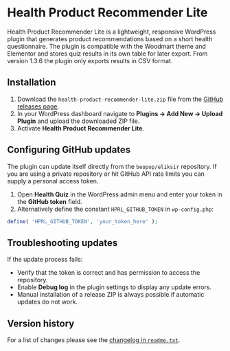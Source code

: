 # Health Product Recommender Lite

Health Product Recommender Lite is a lightweight, responsive WordPress plugin that generates product recommendations based on a short health questionnaire. The plugin is compatible with the Woodmart theme and Elementor and stores quiz results in its own table for later export. From version 1.3.6 the plugin only exports results in CSV format.

## Installation

1. Download the `health-product-recommender-lite.zip` file from the [GitHub releases page](https://github.com/beopop/eliksir/releases).
2. In your WordPress dashboard navigate to **Plugins → Add New → Upload Plugin** and upload the downloaded ZIP file.
3. Activate **Health Product Recommender Lite**.

## Configuring GitHub updates

The plugin can update itself directly from the `beopop/eliksir` repository. If you are using a private repository or hit GitHub API rate limits you can supply a personal access token.

1. Open **Health Quiz** in the WordPress admin menu and enter your token in the **GitHub token** field.
2. Alternatively define the constant `HPRL_GITHUB_TOKEN` in `wp-config.php`:

```php
define( 'HPRL_GITHUB_TOKEN', 'your_token_here' );
```

## Troubleshooting updates

If the update process fails:

- Verify that the token is correct and has permission to access the repository.
- Enable **Debug log** in the plugin settings to display any update errors.
- Manual installation of a release ZIP is always possible if automatic updates do not work.

## Version history

For a list of changes please see the [changelog in `readme.txt`](health-product-recommender-lite/readme.txt).
